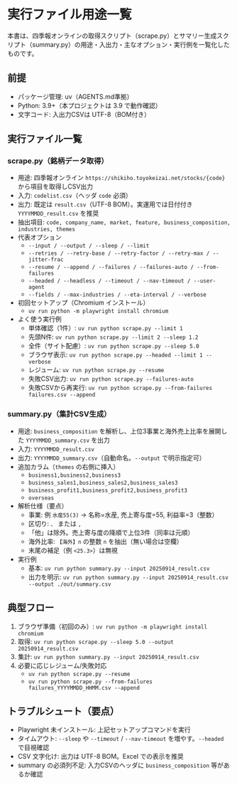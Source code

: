 # 実行ファイル用途一覧

本書は、四季報オンラインの取得スクリプト（scrape.py）とサマリー生成スクリプト（summary.py）の用途・入出力・主なオプション・実行例を一覧化したものです。

## 前提
- パッケージ管理: uv（AGENTS.md準拠）
- Python: 3.9+（本プロジェクトは 3.9 で動作確認）
- 文字コード: 入出力CSVは UTF-8（BOM付き）

## 実行ファイル一覧

### scrape.py（銘柄データ取得）
- 用途: 四季報オンライン `https://shikiho.toyokeizai.net/stocks/{code}` から項目を取得しCSV出力
- 入力: `codelist.csv`（ヘッダ `code` 必須）
- 出力: 既定は `result.csv`（UTF-8 BOM）。実運用では日付付き `YYYYMMDD_result.csv` を推奨
- 抽出項目: `code, company_name, market, feature, business_composition, industries, themes`
- 代表オプション
  - `--input / --output / --sleep / --limit`
  - `--retries / --retry-base / --retry-factor / --retry-max / --jitter-frac`
  - `--resume / --append / --failures / --failures-auto / --from-failures`
  - `--headed / --headless / --timeout / --nav-timeout / --user-agent`
  - `--fields / --max-industries / --eta-interval / --verbose`
- 初回セットアップ（Chromium インストール）
  - `uv run python -m playwright install chromium`
- よく使う実行例
  - 単体確認（1件）: `uv run python scrape.py --limit 1`
  - 先頭N件: `uv run python scrape.py --limit 2 --sleep 1.2`
  - 全件（サイト配慮）: `uv run python scrape.py --sleep 5.0`
  - ブラウザ表示: `uv run python scrape.py --headed --limit 1 --verbose`
  - レジューム: `uv run python scrape.py --resume`
  - 失敗CSV出力: `uv run python scrape.py --failures-auto`
  - 失敗CSVから再実行: `uv run python scrape.py --from-failures failures.csv --append`

### summary.py（集計CSV生成）
- 用途: `business_composition` を解析し、上位3事業と海外売上比率を展開した `YYYYMMDD_summary.csv` を出力
- 入力: `YYYYMMDD_result.csv`
- 出力: `YYYYMMDD_summary.csv`（自動命名。`--output` で明示指定可）
- 追加カラム（`themes` の右側に挿入）
  - `business1,business2,business3`
  - `business_sales1,business_sales2,business_sales3`
  - `business_profit1,business_profit2,business_profit3`
  - `overseas`
- 解析仕様（要点）
  - 事業: 例 `水産55(3)` → 名称=水産, 売上寄与度=55, 利益率=3（整数）
  - 区切り: `、` または `,`
  - 「他」は除外。売上寄与度の降順で上位3件（同率は元順）
  - 海外比率: `【海外】n` の整数 `n` を抽出（無い場合は空欄）
  - 末尾の補足（例 `<25.3>`）は無視
- 実行例
  - 基本: `uv run python summary.py --input 20250914_result.csv`
  - 出力を明示: `uv run python summary.py --input 20250914_result.csv --output ./out/summary.csv`

## 典型フロー
1) ブラウザ準備（初回のみ）: `uv run python -m playwright install chromium`
2) 取得: `uv run python scrape.py --sleep 5.0 --output 20250914_result.csv`
3) 集計: `uv run python summary.py --input 20250914_result.csv`
4) 必要に応じレジューム/失敗対応
   - `uv run python scrape.py --resume`
   - `uv run python scrape.py --from-failures failures_YYYYMMDD_HHMM.csv --append`

## トラブルシュート（要点）
- Playwright 未インストール: 上記セットアップコマンドを実行
- タイムアウト: `--sleep` や `--timeout` / `--nav-timeout` を増やす。`--headed` で目視確認
- CSV 文字化け: 出力は UTF-8 BOM。Excel での表示を推奨
- summary の必須列不足: 入力CSVのヘッダに `business_composition` 等があるか確認

